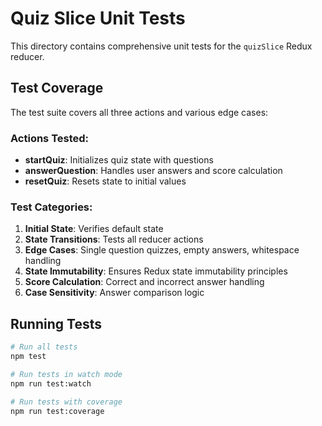 # Quiz Slice Unit Tests

This directory contains comprehensive unit tests for the `quizSlice` Redux reducer.

## Test Coverage

The test suite covers all three actions and various edge cases:

### Actions Tested:

- **startQuiz**: Initializes quiz state with questions
- **answerQuestion**: Handles user answers and score calculation
- **resetQuiz**: Resets state to initial values

### Test Categories:

1. **Initial State**: Verifies default state
2. **State Transitions**: Tests all reducer actions
3. **Edge Cases**: Single question quizzes, empty answers, whitespace handling
4. **State Immutability**: Ensures Redux state immutability principles
5. **Score Calculation**: Correct and incorrect answer handling
6. **Case Sensitivity**: Answer comparison logic

## Running Tests

```bash
# Run all tests
npm test

# Run tests in watch mode
npm run test:watch

# Run tests with coverage
npm run test:coverage
```
